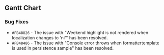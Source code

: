 ## Gantt Chart

### Bug Fixes

- `#FB48826` - The issue with "Weekend highlight is not rendered when localization changes to 'nl'" has been resolved.
- `#FB48486` - The issue with "Console error throws when formattertemplate is used in persistence sample" has been resolved.